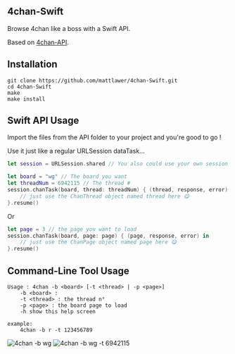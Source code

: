 ## 4chan-Swift
Browse 4chan like a boss with a Swift API.

Based on [4chan-API](https://github.com/4chan/4chan-API).

## Installation
	git clone https://github.com/mattlawer/4chan-Swift.git
	cd 4chan-Swift
	make
	make install

## Swift API Usage
Import the files from the API folder to your project and you're good to go !

Use it just like a regular URLSession dataTask...

```swift
let session = URLSession.shared // You also could use your own session

let board = "wg" // The board you want
let threadNum = 6942115 // The thread #
session.chanTask(board, thread: threadNum) { (thread, response, error) in
	// just use the ChanThread object named thread here 😋
}.resume()
```
Or
```swift
let page = 3 // the page you want to load
session.chanTask(board, page: page) { (page, response, error) in
	// just use the ChanPage object named page here 😋
}.resume()
```

## Command-Line Tool Usage
	Usage : 4chan -b <board> [-t <thread> | -p <page>]
		-b <board> : 
		-t <thread> : the thread n°
		-p <page> : the board page to load
		-h show this help screen
		
	example:
		4chan -b r -t 123456789

![](http://i64.tinypic.com/2dgvlv7.png "4chan -b wg")
![](http://i63.tinypic.com/2jche1v.png "4chan -b wg -t 6942115")
